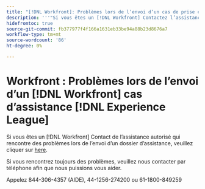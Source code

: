 ```yaml
---
title: "[!DNL Workfront]: Problèmes lors de l’envoi d’un cas de prise en charge Workfront sur un Experience League"
description: '''"Si vous êtes un [!DNL Workfront] Contactez l’assistance autorisée et rencontrez des problèmes lors de l’envoi d’un dossier d’assistance. Veuillez nous appeler aux numéros ci-dessous pour que nous puissions vous aider."'
hidefromtoc: true
source-git-commit: fb377977f4f166a1631eb33be94a88b23d8676a7
workflow-type: tm+mt
source-wordcount: '86'
ht-degree: 0%

---
```



# Workfront : Problèmes lors de l’envoi d’un [!DNL Workfront] cas d’assistance [!DNL Experience League]

Si vous êtes un [!DNL Workfront] Contact de l’assistance autorisé qui rencontre des problèmes lors de l’envoi d’un dossier d’assistance, veuillez cliquer sur [here](https://workfrontpartners.force.com/one/s/).

Si vous rencontrez toujours des problèmes, veuillez nous contacter par téléphone afin que nous puissions vous aider.

Appelez 844-306-4357 (AIDE), 44-1256-274200 ou 61-1800-849259
